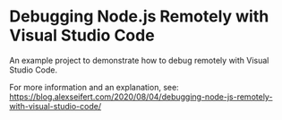 # Debugging Node.js Remotely with Visual Studio Code

An example project to demonstrate how to debug remotely with Visual Studio Code.

For more information and an explanation, see: https://blog.alexseifert.com/2020/08/04/debugging-node-js-remotely-with-visual-studio-code/
